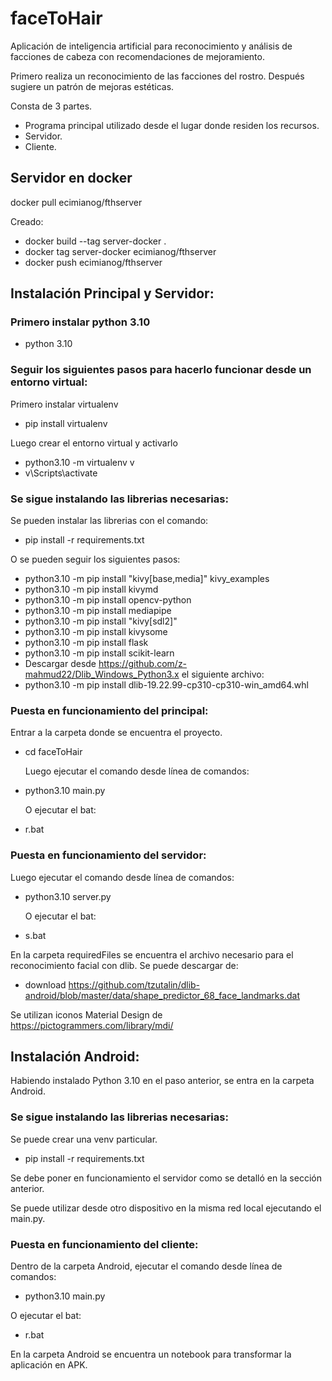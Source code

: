 # faceToHair

Aplicación de inteligencia artificial para reconocimiento y análisis de facciones de cabeza con recomendaciones de mejoramiento.

Primero realiza un reconocimiento de las facciones del rostro.
Después sugiere un patrón de mejoras estéticas.

Consta de 3 partes.

- Programa principal utilizado desde el lugar donde residen los recursos.
- Servidor.
- Cliente.

## Servidor en docker

docker pull ecimianog/fthserver

Creado:

- docker build --tag server-docker .
- docker tag server-docker ecimianog/fthserver
- docker push ecimianog/fthserver

## Instalación Principal y Servidor:

### Primero instalar python 3.10

- python 3.10

### Seguir los siguientes pasos para hacerlo funcionar desde un entorno virtual:

Primero instalar virtualenv

- pip install virtualenv

Luego crear el entorno virtual y activarlo

- python3.10 -m virtualenv v
- v\Scripts\activate

### Se sigue instalando las librerias necesarias:

Se pueden instalar las librerias con el comando:

- pip install -r requirements.txt

O se pueden seguir los siguientes pasos:

- python3.10 -m pip install "kivy[base,media]" kivy_examples
- python3.10 -m pip install kivymd
- python3.10 -m pip install opencv-python
- python3.10 -m pip install mediapipe
- python3.10 -m pip install "kivy[sdl2]"
- python3.10 -m pip install kivysome
- python3.10 -m pip install flask
- python3.10 -m pip install scikit-learn
- Descargar desde https://github.com/z-mahmud22/Dlib_Windows_Python3.x el siguiente archivo:
- python3.10 -m pip install dlib-19.22.99-cp310-cp310-win_amd64.whl

### Puesta en funcionamiento del principal:

Entrar a la carpeta donde se encuentra el proyecto.

- cd faceToHair

  Luego ejecutar el comando desde línea de comandos:

- python3.10 main.py

  O ejecutar el bat:

- r.bat

### Puesta en funcionamiento del servidor:

Luego ejecutar el comando desde línea de comandos:

- python3.10 server.py

  O ejecutar el bat:

- s.bat

En la carpeta requiredFiles se encuentra el archivo necesario para el reconocimiento facial con dlib. Se puede descargar de:

- download https://github.com/tzutalin/dlib-android/blob/master/data/shape_predictor_68_face_landmarks.dat

Se utilizan iconos Material Design de
https://pictogrammers.com/library/mdi/

## Instalación Android:

Habiendo instalado Python 3.10 en el paso anterior, se entra en la carpeta Android.

### Se sigue instalando las librerias necesarias:

Se puede crear una venv particular.

- pip install -r requirements.txt

Se debe poner en funcionamiento el servidor como se detalló en la sección anterior.

Se puede utilizar desde otro dispositivo en la misma red local ejecutando el main.py.

### Puesta en funcionamiento del cliente:

Dentro de la carpeta Android, ejecutar el comando desde línea de comandos:

- python3.10 main.py

O ejecutar el bat:

- r.bat

En la carpeta Android se encuentra un notebook para transformar la aplicación en APK.
